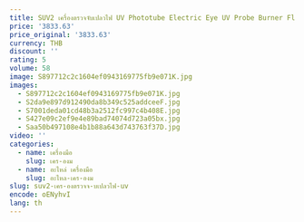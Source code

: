 ```yaml
---
title: SUV2 เครื่องตรวจจับเปลวไฟ UV Phototube Electric Eye UV Probe Burner Flame Probes Ultraviolet Flame Probe
price: '3833.63'
price_original: '3833.63'
currency: THB
discount: ''
rating: 5
volume: 58
image: S897712c2c1604ef0943169775fb9e071K.jpg
images:
  - S897712c2c1604ef0943169775fb9e071K.jpg
  - S2da9e897d912490da8b349c525addceeF.jpg
  - S7001deda01cd48b3a2512fc997c4b408E.jpg
  - S427e09c2ef9e4e89bad74074d723a05bx.jpg
  - Saa50b497108e4b1b88a643d743763f37D.jpg
video: ''
categories:
  - name: เครื่องมือ
    slug: เคร-องม
  - name: อะไหล่ เครื่องมือ
    slug: อะไหล-เคร-องม
slug: suv2-เคร-องตรวจจ-บเปลวไฟ-uv
encode: oENyhvI
lang: th
---
```

  